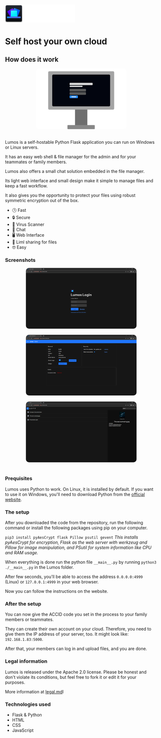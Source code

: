 # ![](asset/ReadmeHeader.png)
# Self host your own cloud

## How does it work

<div align=center>
<img src="asset/login_illustration.png" height="200" style="border-radius: 10px;" alt="Lumos Login"> <br> <br>
</div>

Lumos is a self-hostable Python Flask application you can run on Windows or Linux servers.

It has an easy web shell & file manager for the admin and for your teammates or family members.

Lumos also offers a small chat solution embedded in the file manager.

Its light web interface and small design make it simple to manage files and keep a fast workflow.

It also gives you the opportunity to protect your files using robust symmetric encryption out of the box.

- 🕒 Fast
- 🔒 Secure
- 👾 Virus Scanner
- 💬 Chat
- 🖥 Web Interface
- 📎 Liml sharing for files
- 🤓 Easy

### Screenshots

<div align=center>
<img src="asset/login_screen.png" height="200" style="border-radius: 10px;" alt="Lumos Login"> <br> <br>
<img src="asset/admin_screen.png" height="200" style="border-radius: 10px;" alt="Lumos Admin"> <br> <br>
<img src="asset/homescreen_screenshot.png" height="200" style="border-radius: 10px;" alt="Lumos Admin"> <br> <br>
</div>

### Prequisites

Lumos uses Python to work. On Linux, it is installed by default. If you want to use it on Windows, you'll need to download Python from the [official website](https://www.python.org/).

### The setup

After you downloaded the code from the repository, run the following command or install the following packages using pip on your computer.

`pip3 install pyAesCrypt flask Pillow psutil gevent` *This installs pyAesCrypt for encryption, Flask as the web server with werkzeug and Pillow for image manipulation, and PSutil for system information like CPU and RAM usage.*

When everything is done run the python file `__main__.py` by running `python3 ./__main__.py` in the Lumos folder.

After few seconds, you'll be able to access the address `0.0.0.0:4999` (Linux) or `127.0.0.1:4999` in your web browser.

Now you can follow the instructions on the website.

### After the setup

You can now give the ACCID code you set in the process to your family members or teammates.

They can create their own account on your cloud. Therefore, you need to give them the IP address of your
server, too. It might look like: `192.168.1.83:5000`.

After that, your members can log in and upload files, and you are done.

### Legal information

Lumos is released under the Apache 2.0 license. Please be honest and don't violate its conditions, 
but feel free to fork it or edit it for your purposes.

More information at [legal.md](legal.md)I

### Technologies used
- Flask & Python
- HTML
- CSS
- JavaScript